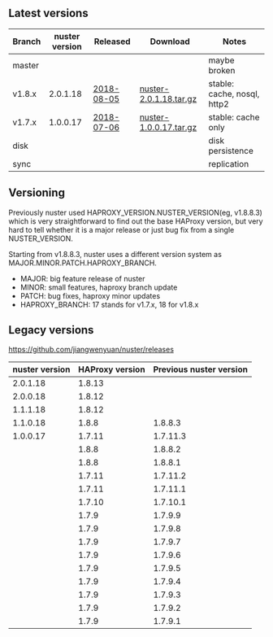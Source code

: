 
## Latest versions

Branch | nuster version | Released        | Download                    | Notes
------ | -------------- | --------        | --------                    | -----
master |                |                 |                             | maybe broken
v1.8.x | 2.0.1.18       | [2018-08-05][3] | [nuster-2.0.1.18.tar.gz][4] | stable: cache, nosql, http2
v1.7.x | 1.0.0.17       | [2018-07-06][5] | [nuster-1.0.0.17.tar.gz][6] | stable: cache only
disk   |                |                 |                             | disk persistence
sync   |                |                 |                             | replication

[1]:https://github.com/jiangwenyuan/nuster/releases/tag/v2.0.1.18
[2]:https://github.com/jiangwenyuan/nuster/releases/download/v2.0.1.18/nuster-2.0.1.18.tar.gz
[3]:https://github.com/jiangwenyuan/nuster/releases/tag/v2.0.1.18
[4]:https://github.com/jiangwenyuan/nuster/releases/download/v2.0.1.18/nuster-2.0.1.18.tar.gz
[5]:https://github.com/jiangwenyuan/nuster/releases/tag/v1.0.0.17
[6]:https://github.com/jiangwenyuan/nuster/releases/download/v1.0.0.17/nuster-1.0.0.17.tar.gz

## Versioning

Previously nuster used HAPROXY_VERSION.NUSTER_VERSION(eg, v1.8.8.3) which is very straightforward to find out the base HAProxy version, but very hard to tell whether it is a major release or just bug fix from a single NUSTER_VERSION.

Starting from v1.8.8.3, nuster uses a different version system as MAJOR.MINOR.PATCH.HAPROXY_BRANCH.

* MAJOR: big feature release of nuster
* MINOR: small features, haproxy branch update
* PATCH: bug fixes, haproxy minor updates
* HAPROXY_BRANCH: 17 stands for v1.7.x, 18 for v1.8.x

## Legacy versions

https://github.com/jiangwenyuan/nuster/releases

| nuster version | HAProxy version | Previous nuster version
| -------------- | --------------- | ------------------
| 2.0.1.18       | 1.8.13          |
| 2.0.0.18       | 1.8.12          |
| 1.1.1.18       | 1.8.12          |
| 1.1.0.18       | 1.8.8           | 1.8.8.3
| 1.0.0.17       | 1.7.11          | 1.7.11.3
|                | 1.8.8           | 1.8.8.2
|                | 1.8.8           | 1.8.8.1
|                | 1.7.11          | 1.7.11.2
|                | 1.7.11          | 1.7.11.1
|                | 1.7.10          | 1.7.10.1
|                | 1.7.9           | 1.7.9.9
|                | 1.7.9           | 1.7.9.8
|                | 1.7.9           | 1.7.9.7
|                | 1.7.9           | 1.7.9.6
|                | 1.7.9           | 1.7.9.5
|                | 1.7.9           | 1.7.9.4
|                | 1.7.9           | 1.7.9.3
|                | 1.7.9           | 1.7.9.2
|                | 1.7.9           | 1.7.9.1

